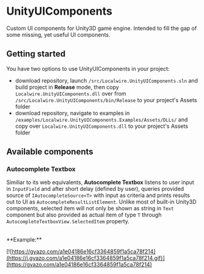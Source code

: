 # UnityUIComponents
Custom UI components for Unity3D game engine. Intended to fill the gap of some missing, yet useful UI components.

## Getting started

You have two options to use UnityUIComponents in your project:
* download repository, launch `/src/Localwire.UnityUIComponents.sln` and build project in **Release** mode, then copy `Localwire.UnityUIComponents.dll` over from `/src/Localwire.UnityUIComponents/bin/Release` to your project's Assets folder
* download repository, navigate to examples in `/examples/Localwire.UnityUIComponents.Examples/Assets/DLLs/` and copy over `Localwire.UnityUIComponents.dll` to your project's Assets folder

## Available components

### Autocomplete Textbox


Similiar to its web equivalents, **Autocomplete Textbox** listens to user input in `InputField` and after short delay (defined by user), queries provided source of `IAutocompleteSource<T>` with input as criteria and prints results out to UI as `AutocompleteResultListElement`.
Unlike most of built-in Unity3D components, selected item will not only be shown as string in `Text` component but also provided as actual item of type `T` through `AutocompleteTextboxView.SelectedItem` property.

<br/>
**Example:**

[![https://gyazo.com/a1e04186e16cf3364859f1a5ca78f214](https://i.gyazo.com/a1e04186e16cf3364859f1a5ca78f214.gif)](https://gyazo.com/a1e04186e16cf3364859f1a5ca78f214)
